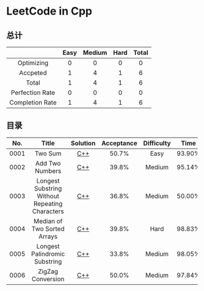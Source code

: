 # LeetCode in Cpp

## 总计

|                 | Easy | Medium | Hard | Total |
| :-------------: | :--: | :----: | :--: | :---: |
|   Optimizing    |  0   |   0    |  0   |   0   |
|    Accpeted     |  1   |   4    |  1   |   6   |
|      Total      |  1   |   4    |  1   |   6   |
| Perfection Rate |  0   |   0    |  0   |   0   |
| Completion Rate |  1   |   4    |  1   |   6   |

## 目录

| No.  |                     Title                      |                           Solution                           | Acceptance | Difficulty |  Time  | Space  |
| :--: | :--------------------------------------------: | :----------------------------------------------------------: | :--------: | :--------: | :----: | :----: |
| 0001 |                    Two Sum                     | [C++](https://github.com/nefe1ibatA/MyLeetCode-in-Cpp/tree/master/0001.%20Two%20sum) |   50.7%    |    Easy    | 93.90% | 98.46% |
| 0002 |                Add Two Numbers                 | [C++](https://github.com/nefe1ibatA/MyLeetCode-in-Cpp/tree/master/0002.%20Add%20Two%20Numbers) |   39.8%    |   Medium   | 95.14% | 74.84% |
| 0003 | Longest Substring Without Repeating Characters | [C++](https://github.com/nefe1ibatA/MyLeetCode-in-Cpp/tree/master/0003.%20Longest%20Substring%20Without%20Repeating%20Characters) |   36.8%    |   Medium   | 50.00% | 43.07% |
| 0004 |          Median of Two Sorted Arrays           | [C++](https://github.com/nefe1ibatA/MyLeetCode-in-Cpp/tree/master/0004.%20Medium%20of%20Two%20Sorted%20Arrays) |   39.8%    |    Hard    | 98.83% | 82.57% |
| 0005 |         Longest Palindromic Substring          | [C++](https://github.com/nefe1ibatA/MyLeetCode-in-Cpp/tree/master/0005.%20Longest%20Palindromic%20Substring) |   33.8%    |   Medium   | 98.05% | 72.13% |
| 0006 |               ZigZag Conversion                | [C++](https://github.com/nefe1ibatA/MyLeetCode-in-Cpp/tree/master/0006.%20ZigZag%20Conversion) |   50.0%    |   Medium   | 97.84% | 91.92% |



